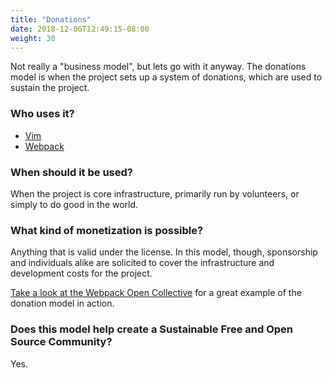 ```yaml
---
title: "Donations"
date: 2018-12-06T12:49:15-08:00
weight: 30
---
```


Not really a "business model", but lets go with it anyway. The donations model is when 
the project sets up a system of donations, which are used to sustain the project.

### Who uses it?

* [Vim](https://www.vim.org)
* [Webpack](https://webpack.js.org)

### When should it be used?

When the project is core infrastructure, primarily run by volunteers, or simply to
do good in the world.

### What kind of monetization is possible?

Anything that is valid under the license. In this model, though, sponsorship and
individuals alike are solicited to cover the infrastructure and development costs
for the project.

[Take a look at the Webpack Open Collective](https://opencollective.com/webpack) for a
great example of the donation model in action.

### Does this model help create a Sustainable Free and Open Source Community?

Yes. 

